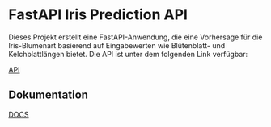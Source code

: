 
# FastAPI Iris Prediction API

Dieses Projekt erstellt eine FastAPI-Anwendung, die eine Vorhersage für die Iris-Blumenart basierend auf Eingabewerten wie Blütenblatt- und Kelchblattlängen bietet. Die API ist unter dem folgenden Link verfügbar:

[API](http://iris.nilstaglieber.com)

## Dokumentation

[DOCS](http://iris.nilstaglieber.com/docs)
